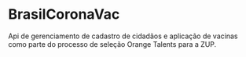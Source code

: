 # BrasilCoronaVac
Api de gerenciamento de cadastro de cidadãos e aplicação de vacinas como parte do processo de seleção Orange Talents para a ZUP.
